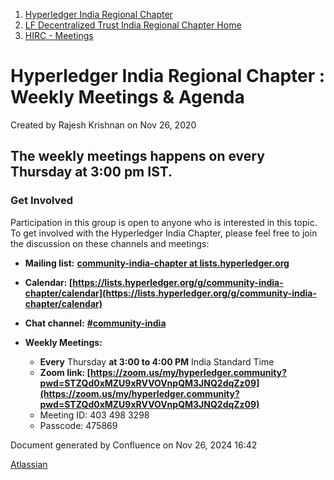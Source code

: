 1. [Hyperledger India Regional Chapter](index.html)
2. [LF Decentralized Trust India Regional Chapter Home](LF-Decentralized-Trust-India-Regional-Chapter-Home_19169282.html)
3. [HIRC - Meetings](HIRC---Meetings_19169350.html)

# Hyperledger India Regional Chapter : Weekly Meetings &amp; Agenda

Created by Rajesh Krishnan on Nov 26, 2020

## **The weekly meetings happens on every Thursday at 3:00 pm IST.**

### **Get Involved**

Participation in this group is open to anyone who is interested in this topic.  To get involved with the Hyperledger India Chapter, please feel free to join the discussion on these channels and meetings:

- **Mailing list:** [**community-india-chapter at lists.hyperledger.org**](https://lists.hyperledger.org/g/community-india-chapter)
  
- **Calendar: [https://lists.hyperledger.org/g/community-india-chapter/calendar](https://lists.hyperledger.org/g/community-india-chapter/calendar)**
  
- **Chat channel:** [**#community-india**](https://chat.hyperledger.org/channel/community-india)
  
- **Weekly Meetings:**
  
  - **Every** Thursday **at 3:00 to 4:00 PM** India Standard Time
  - **Zoom link: [https://zoom.us/my/hyperledger.community?pwd=STZQd0xMZU9xRVVOVnpQM3JNQ2dqZz09](https://zoom.us/my/hyperledger.community?pwd=STZQd0xMZU9xRVVOVnpQM3JNQ2dqZz09)**
  - Meeting ID: 403 498 3298
  - Passcode: 475869

Document generated by Confluence on Nov 26, 2024 16:42

[Atlassian](http://www.atlassian.com/)
